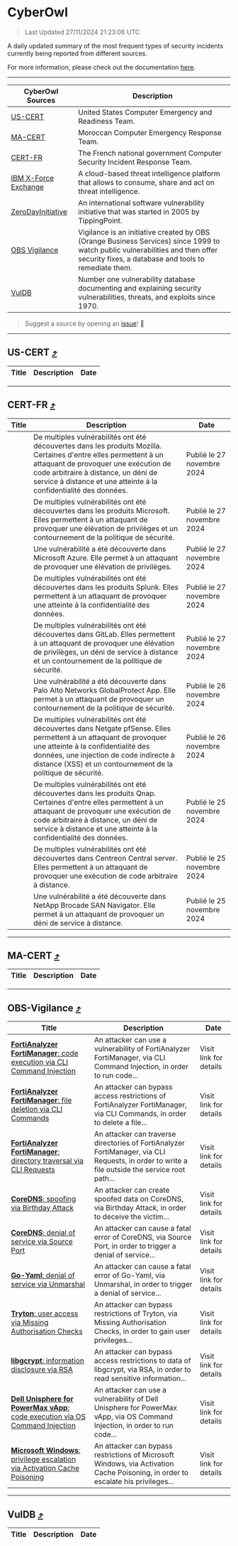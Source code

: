 
 <div id='top'></div>

# CyberOwl

 > Last Updated 27/11/2024 21:23:06 UTC
 
 A daily updated summary of the most frequent types of security incidents currently being reported from different sources.
 
 For more information, please check out the documentation [here](./docs/README.md).
 
 ---
 |CyberOwl Sources|Description|
 |---|---|
 |[US-CERT](#us-cert-arrow_heading_up)|United States Computer Emergency and Readiness Team.|
 |[MA-CERT](#ma-cert-arrow_heading_up)|Moroccan Computer Emergency Response Team.|
 |[CERT-FR](#cert-fr-arrow_heading_up)|The French national government Computer Security Incident Response Team.|
 |[IBM X-Force Exchange](#ibmcloud-arrow_heading_up)|A cloud-based threat intelligence platform that allows to consume, share and act on threat intelligence.|
 |[ZeroDayInitiative](#zerodayinitiative-arrow_heading_up)|An international software vulnerability initiative that was started in 2005 by TippingPoint.|
 |[OBS Vigilance](#obs-vigilance-arrow_heading_up)|Vigilance is an initiative created by OBS (Orange Business Services) since 1999 to watch public vulnerabilities and then offer security fixes, a database and tools to remediate them.|
 |[VulDB](#vuldb-arrow_heading_up)|Number one vulnerability database documenting and explaining security vulnerabilities, threats, and exploits since 1970.|
 
 > Suggest a source by opening an [issue](https://github.com/karimhabush/cyberowl/issues)! :raised_hands:
 ---

## US-CERT [:arrow_heading_up:](#cyberowl)

 |Title|Description|Date|
 |---|---|---|
 
 ---

## CERT-FR [:arrow_heading_up:](#cyberowl)

 |Title|Description|Date|
 |---|---|---|
 |[](https://www.cert.ssi.gouv.fr/avis/CERTFR-2024-AVI-1025/)|De multiples vulnérabilités ont été découvertes dans les produits Mozilla. Certaines d'entre elles permettent à un attaquant de provoquer une exécution de code arbitraire à distance, un déni de service à distance et une atteinte à la confidentialité des données.|Publié le 27 novembre 2024|
 |[](https://www.cert.ssi.gouv.fr/avis/CERTFR-2024-AVI-1024/)|De multiples vulnérabilités ont été découvertes dans les produits Microsoft. Elles permettent à un attaquant de provoquer une élévation de privilèges et un contournement de la politique de sécurité.|Publié le 27 novembre 2024|
 |[](https://www.cert.ssi.gouv.fr/avis/CERTFR-2024-AVI-1023/)|Une vulnérabilité a été découverte dans Microsoft Azure. Elle permet à un attaquant de provoquer une élévation de privilèges.|Publié le 27 novembre 2024|
 |[](https://www.cert.ssi.gouv.fr/avis/CERTFR-2024-AVI-1022/)|De multiples vulnérabilités ont été découvertes dans les produits Splunk. Elles permettent à un attaquant de provoquer une atteinte à la confidentialité des données.|Publié le 27 novembre 2024|
 |[](https://www.cert.ssi.gouv.fr/avis/CERTFR-2024-AVI-1021/)|De multiples vulnérabilités ont été découvertes dans GitLab. Elles permettent à un attaquant de provoquer une élévation de privilèges, un déni de service à distance et un contournement de la politique de sécurité.|Publié le 27 novembre 2024|
 |[](https://www.cert.ssi.gouv.fr/avis/CERTFR-2024-AVI-1020/)|Une vulnérabilité a été découverte dans Palo Alto Networks GlobalProtect App. Elle permet à un attaquant de provoquer un contournement de la politique de sécurité.|Publié le 26 novembre 2024|
 |[](https://www.cert.ssi.gouv.fr/avis/CERTFR-2024-AVI-1019/)|De multiples vulnérabilités ont été découvertes dans Netgate pfSense. Elles permettent à un attaquant de provoquer une atteinte à la confidentialité des données, une injection de code indirecte à distance (XSS) et un contournement de la politique de sécurité.|Publié le 26 novembre 2024|
 |[](https://www.cert.ssi.gouv.fr/avis/CERTFR-2024-AVI-1018/)|De multiples vulnérabilités ont été découvertes dans les produits Qnap. Certaines d'entre elles permettent à un attaquant de provoquer une exécution de code arbitraire à distance, un déni de service à distance et une atteinte à la confidentialité des données.|Publié le 25 novembre 2024|
 |[](https://www.cert.ssi.gouv.fr/avis/CERTFR-2024-AVI-1017/)|De multiples vulnérabilités ont été découvertes dans Centreon Central server. Elles permettent à un attaquant de provoquer une exécution de code arbitraire à distance.|Publié le 25 novembre 2024|
 |[](https://www.cert.ssi.gouv.fr/avis/CERTFR-2024-AVI-1016/)|Une vulnérabilité a été découverte dans NetApp Brocade SAN Navigator. Elle permet à un attaquant de provoquer un déni de service à distance.|Publié le 25 novembre 2024|
 
 ---

## MA-CERT [:arrow_heading_up:](#cyberowl)

 |Title|Description|Date|
 |---|---|---|
 
 ---

## OBS-Vigilance [:arrow_heading_up:](#cyberowl)

 |Title|Description|Date|
 |---|---|---|
 |[<a href="https://vigilance.fr/vulnerability/FortiAnalyzer-FortiManager-code-execution-via-CLI-Command-Injection-45610" class="noirorange"><b>FortiAnalyzer  FortiManager</b>: code execution via CLI Command Injection</a>](https://vigilance.fr/vulnerability/FortiAnalyzer-FortiManager-code-execution-via-CLI-Command-Injection-45610)|An attacker can use a vulnerability of FortiAnalyzer  FortiManager, via CLI Command Injection, in order to run code...|Visit link for details|
 |[<a href="https://vigilance.fr/vulnerability/FortiAnalyzer-FortiManager-file-deletion-via-CLI-Commands-45609" class="noirorange"><b>FortiAnalyzer  FortiManager</b>: file deletion via CLI Commands</a>](https://vigilance.fr/vulnerability/FortiAnalyzer-FortiManager-file-deletion-via-CLI-Commands-45609)|An attacker can bypass access restrictions of FortiAnalyzer  FortiManager, via CLI Commands, in order to delete a file...|Visit link for details|
 |[<a href="https://vigilance.fr/vulnerability/FortiAnalyzer-FortiManager-directory-traversal-via-CLI-Requests-45608" class="noirorange"><b>FortiAnalyzer  FortiManager</b>: directory traversal via CLI Requests</a>](https://vigilance.fr/vulnerability/FortiAnalyzer-FortiManager-directory-traversal-via-CLI-Requests-45608)|An attacker can traverse directories of FortiAnalyzer  FortiManager, via CLI Requests, in order to write a file outside the service root path...|Visit link for details|
 |[<a href="https://vigilance.fr/vulnerability/CoreDNS-spoofing-via-Birthday-Attack-45254" class="noirorange"><b>CoreDNS</b>: spoofing via Birthday Attack</a>](https://vigilance.fr/vulnerability/CoreDNS-spoofing-via-Birthday-Attack-45254)|An attacker can create spoofed data on CoreDNS, via Birthday Attack, in order to deceive the victim...|Visit link for details|
 |[<a href="https://vigilance.fr/vulnerability/CoreDNS-denial-of-service-via-Source-Port-45253" class="noirorange"><b>CoreDNS</b>: denial of service via Source Port</a>](https://vigilance.fr/vulnerability/CoreDNS-denial-of-service-via-Source-Port-45253)|An attacker can cause a fatal error of CoreDNS, via Source Port, in order to trigger a denial of service...|Visit link for details|
 |[<a href="https://vigilance.fr/vulnerability/Go-Yaml-denial-of-service-via-Unmarshal-45252" class="noirorange"><b>Go-Yaml</b>: denial of service via Unmarshal</a>](https://vigilance.fr/vulnerability/Go-Yaml-denial-of-service-via-Unmarshal-45252)|An attacker can cause a fatal error of Go-Yaml, via Unmarshal, in order to trigger a denial of service...|Visit link for details|
 |[<a href="https://vigilance.fr/vulnerability/Tryton-user-access-via-Missing-Authorisation-Checks-45251" class="noirorange"><b>Tryton</b>: user access via Missing Authorisation Checks</a>](https://vigilance.fr/vulnerability/Tryton-user-access-via-Missing-Authorisation-Checks-45251)|An attacker can bypass restrictions of Tryton, via Missing Authorisation Checks, in order to gain user privileges...|Visit link for details|
 |[<a href="https://vigilance.fr/vulnerability/libgcrypt-information-disclosure-via-RSA-45591" class="noirorange"><b>libgcrypt</b>: information disclosure via RSA</a>](https://vigilance.fr/vulnerability/libgcrypt-information-disclosure-via-RSA-45591)|An attacker can bypass access restrictions to data of libgcrypt, via RSA, in order to read sensitive information...|Visit link for details|
 |[<a href="https://vigilance.fr/vulnerability/Dell-Unisphere-for-PowerMax-vApp-code-execution-via-OS-Command-Injection-45248" class="noirorange"><b>Dell Unisphere for PowerMax vApp</b>: code execution via OS Command Injection</a>](https://vigilance.fr/vulnerability/Dell-Unisphere-for-PowerMax-vApp-code-execution-via-OS-Command-Injection-45248)|An attacker can use a vulnerability of Dell Unisphere for PowerMax vApp, via OS Command Injection, in order to run code...|Visit link for details|
 |[<a href="https://vigilance.fr/vulnerability/Microsoft-Windows-privilege-escalation-via-Activation-Cache-Poisoning-45247" class="noirorange"><b>Microsoft Windows</b>: privilege escalation via Activation Cache Poisoning</a>](https://vigilance.fr/vulnerability/Microsoft-Windows-privilege-escalation-via-Activation-Cache-Poisoning-45247)|An attacker can bypass restrictions of Microsoft Windows, via Activation Cache Poisoning, in order to escalate his privileges...|Visit link for details|
 
 ---

## VulDB [:arrow_heading_up:](#cyberowl)

 |Title|Description|Date|
 |---|---|---|
 